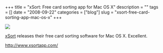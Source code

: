 +++
title = "xSort: Free card sorting app for Mac OS X"
description = ""
tags = []
date = "2008-09-22"
categories = ["blog"]
slug = "xsort-free-card-sorting-app-mac-os-x"
+++



  <div class="notebook-screenshot"><a href="http://www.xsortapp.com/"><img id='bluga-thumbnail-1364' class='bluga-thumbnail large' src='http://media.konigi.com/bluga/
wt48d7818199ddc.jpg'/></a></div><p><a href="http://www.xsortapp.com/">xSort</a> releases their free card sorting software for Mac OS X. Excellent.</p>
    
  <a href="http://www.xsortapp.com/">http://www.xsortapp.com/</a>

